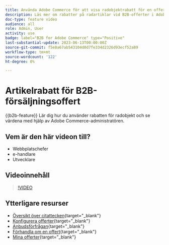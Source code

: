 ```yaml
---
title: Använda Adobe Commerce för att visa radobjektrabatt för en offert
description: Läs mer om rabatter på radartiklar vid B2B-offerter i Adobe Commerce
doc-type: feature video
audience: all
role: Admin, User
activity: use
badge: label="B2B for Adobe Commerce" type="Positive"
last-substantial-update: 2023-06-13T00:00:00Z
source-git-commit: f5e8a67ab543104d0d7fe334d2326d93ecf52a89
workflow-type: tm+mt
source-wordcount: '122'
ht-degree: 0%

---
```


# Artikelrabatt för B2B-försäljningsoffert

{{b2b-feature}}
Lär dig hur du använder rabatten för radobjekt och se värdena med hjälp av Adobe Commerce-administratören.

## Vem är den här videon till?

- Webbplatschefer
- e-handlare
- Utvecklare

## Videoinnehåll

>[!VIDEO](https://video.tv.adobe.com/v/3420415?learn=on)

## Ytterligare resurser

- [Översikt över citattecken](https://experienceleague.adobe.com/docs/commerce-admin/b2b/quotes/quotes.html){target="_blank"}
- [Konfigurera offerter](https://experienceleague.adobe.com/docs/commerce-admin/b2b/quotes/configure-quotes.html){target="_blank"}
- [Anbudsförfrågan](https://experienceleague.adobe.com/docs/commerce-admin/b2b/quotes/quote-request.html){target="_blank"}
- [Förhandla om en offert](https://experienceleague.adobe.com/docs/commerce-admin/b2b/quotes/quote-price-negotiation.html){target="_blank"}
- [Mina offerter](https://experienceleague.adobe.com/docs/commerce-admin/b2b/quotes/account-dashboard-my-quotes.html){target="_blank"}
